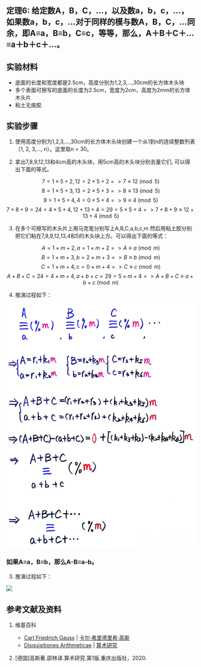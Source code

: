 ## 定理6: 给定数A，B，C，…，以及数a，b，c，…，如果数a，b，c，…对于同样的模与数A，B，C，…同余，即A≡a，B≡b，C≡c，等等，那么，A＋B＋C＋…≡a＋b＋c＋…。

## 实验材料

- 底面的长度和宽度都是2.5cm，高度分别为1,2,3,...,30cm的长方体木头块
- 多个表面可擦写的底面的长度为2.5cm，宽度为2cm，高度为2mm的长方体木头片
- 粘土无痕胶

## 实验步骤

1. 使用高度分别为1,2,3,...,30cm的长方体木头块创建一个从1到n的连续整数列表（1, 2, 3,..., n）。这里取n = 30。

2. 拿出7,8,9,12,13和4cm高的木头块，用5cm高的木头块分别去量它们, 可以得出下面的等式。

$$ 7=1×5+2, 12=2×5+2 => 7≡12 \pmod{5} $$
$$ 8=1×5+3, 13=2×5+3 => 8≡13 \pmod{5} $$
$$ 9=1×5+4, 4=0×5+4 => 9≡4 \pmod{5} $$
$$ 7+8+9=24=4×5+4, 12+13+4=29=5×5+4 => 7+8+9≡12+13+4 \pmod{5}$$

3. 在多个可擦写的木头片上用马克笔分别写上A,B,C,a,b,c,m 然后用粘土胶分别把它们粘在7,8,9,12,13,4和5的木头块上方。可以得出下面的等式：

$$ A=1×m+2, a=1×m+2 => A≡a \pmod{m} $$
$$ B=1×m+3, b=2×m+3 => B≡b \pmod{m}$$
$$ C=1×m+4, c=0×m+4 => C≡c \pmod{m} $$
$$ A+B+C=24=4×m+4, a+b+c=29=5×m+4 => A+B+C≡a+b+c \pmod{m} $$

4. 推演过程如下：

![](/images/数论/高斯的算术研究中典型的推演实验/章1/定理6/6-1.jpg)

### 如果A≡a，B≡b，那么A-B≡a-b。

3. 推演过程如下：

![](/images/数论/高斯的算术研究中典型的推演实验/章1/定理6/6-2.jpg)

## 参考文献及资料

1. 维基百科
	- [Carl Friedrich Gauss](https://en.wikipedia.org/wiki/Carl_Friedrich_Gauss) | [卡尔·弗里德里希·高斯](https://zh.wikipedia.org/wiki/%E5%8D%A1%E7%88%BE%C2%B7%E5%BC%97%E9%87%8C%E5%BE%B7%E9%87%8C%E5%B8%8C%C2%B7%E9%AB%98%E6%96%AF) 
	- [Disquisitiones Arithmeticae](https://en.wikipedia.org/wiki/Disquisitiones_Arithmeticae) | [算术研究](https://zh.wikipedia.org/wiki/算术研究) 

2. [德国]高斯著.邵林译.算术研究.第1版.重庆出版社，2020.



